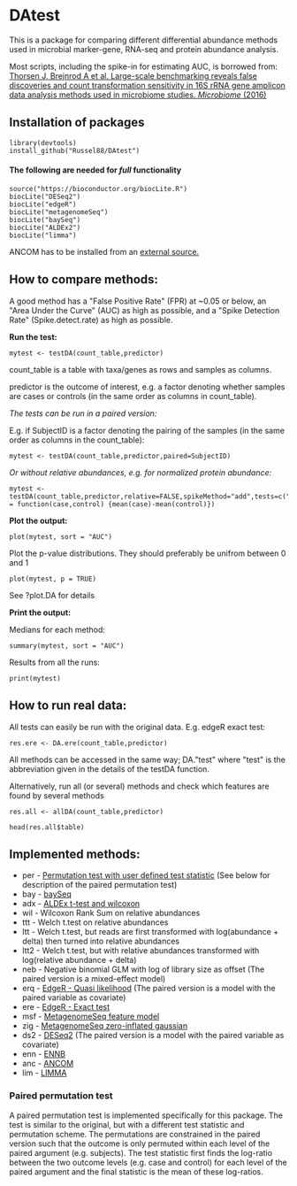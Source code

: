 DAtest
======

This is a package for comparing different differential abundance methods
used in microbial marker-gene, RNA-seq and protein abundance analysis.

Most scripts, including the spike-in for estimating AUC, is borrowed
from: [Thorsen J, Brejnrod A et al. Large-scale benchmarking reveals
false discoveries and count transformation sensitivity in 16S rRNA gene
amplicon data analysis methods used in microbiome studies. *Microbiome*
(2016)](https://microbiomejournal.biomedcentral.com/articles/10.1186/s40168-016-0208-8)

Installation of packages
------------------------

    library(devtools)
    install_github("Russel88/DAtest")

#### The following are needed for *full* functionality

    source("https://bioconductor.org/biocLite.R")
    biocLite("DESeq2")
    biocLite("edgeR")
    biocLite("metagenomeSeq")
    biocLite("baySeq")
    biocLite("ALDEx2")
    biocLite("limma")

ANCOM has to be installed from an [external
source.](https://www.niehs.nih.gov/research/resources/software/biostatistics/ancom/index.cfm)

How to compare methods:
-----------------------

A good method has a "False Positive Rate" (FPR) at ~0.05 or below, an
"Area Under the Curve" (AUC) as high as possible, and a "Spike Detection
Rate" (Spike.detect.rate) as high as possible.

**Run the test:**

    mytest <- testDA(count_table,predictor)

count\_table is a table with taxa/genes as rows and samples as columns.

predictor is the outcome of interest, e.g. a factor denoting whether
samples are cases or controls (in the same order as columns in
count\_table).

*The tests can be run in a paired version:*

E.g. if SubjectID is a factor denoting the pairing of the samples (in
the same order as columns in the count\_table):

    mytest <- testDA(count_table,predictor,paired=SubjectID)

*Or without relative abundances, e.g. for normalized protein abundance:*

    mytest <- testDA(count_table,predictor,relative=FALSE,spikeMethod="add",tests=c("ttt","lim","wil","per"),testStat = function(case,control) {mean(case)-mean(control)})

**Plot the output:**

    plot(mytest, sort = "AUC")

Plot the p-value distributions. They should preferably be unifrom
between 0 and 1

    plot(mytest, p = TRUE)

See ?plot.DA for details

**Print the output:**

Medians for each method:

    summary(mytest, sort = "AUC")

Results from all the runs:

    print(mytest)

How to run real data:
---------------------

All tests can easily be run with the original data. E.g. edgeR exact
test:

    res.ere <- DA.ere(count_table,predictor)

All methods can be accessed in the same way; DA."test" where "test" is
the abbreviation given in the details of the testDA function.

Alternatively, run all (or several) methods and check which features are
found by several methods

    res.all <- allDA(count_table,predictor)

    head(res.all$table)

Implemented methods:
--------------------

-   per - [Permutation test with user defined test
    statistic](https://microbiomejournal.biomedcentral.com/articles/10.1186/s40168-016-0208-8)
    (See below for description of the paired permutation test)
-   bay -
    [baySeq](https://bmcbioinformatics.biomedcentral.com/articles/10.1186/1471-2105-11-422)
-   adx - [ALDEx t-test and
    wilcoxon](http://journals.plos.org/plosone/article?id=10.1371/journal.pone.0067019)
-   wil - Wilcoxon Rank Sum on relative abundances
-   ttt - Welch t.test on relative abundances
-   ltt - Welch t.test, but reads are first transformed with
    log(abundance + delta) then turned into relative abundances
-   ltt2 - Welch t.test, but with relative abundances transformed with
    log(relative abundance + delta)
-   neb - Negative binomial GLM with log of library size as offset (The
    paired version is a mixed-effect model)
-   erq - [EdgeR - Quasi
    likelihood](https://www.ncbi.nlm.nih.gov/pmc/articles/PMC2796818/)
    (The paired version is a model with the paired variable
    as covariate)
-   ere - [EdgeR - Exact
    test](https://www.ncbi.nlm.nih.gov/pmc/articles/PMC2796818/)
-   msf - [MetagenomeSeq feature
    model](https://bioconductor.org/packages/release/bioc/html/metagenomeSeq.html)
-   zig - [MetagenomeSeq zero-inflated
    gaussian](https://www.nature.com/nmeth/journal/v10/n12/full/nmeth.2658.html)
-   ds2 -
    [DESeq2](https://genomebiology.biomedcentral.com/articles/10.1186/s13059-014-0550-8)
    (The paired version is a model with the paired variable
    as covariate)
-   enn - [ENNB](https://cals.arizona.edu/~anling/software.htm)
-   anc - [ANCOM](https://www.ncbi.nlm.nih.gov/pubmed/26028277)
-   lim -
    [LIMMA](https://link.springer.com/chapter/10.1007%2F0-387-29362-0_23?LI=true)

### Paired permutation test

A paired permutation test is implemented specifically for this package.
The test is similar to the original, but with a different test statistic
and permutation scheme. The permutations are constrained in the paired
version such that the outcome is only permuted within each level of the
paired argument (e.g. subjects). The test statistic first finds the
log-ratio between the two outcome levels (e.g. case and control) for
each level of the paired argument and the final statistic is the mean of
these log-ratios.
